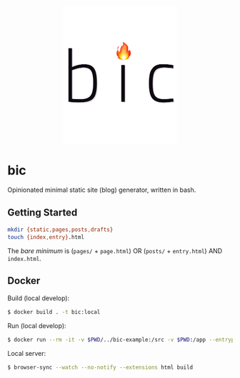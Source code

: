 <div align="center">
  <img width="256" src=".github/bic.png" alt="bic">
</div>


# bic

Opinionated minimal static site (blog) generator, written in bash.

## Getting Started

```bash
mkdir {static,pages,posts,drafts}
touch {index,entry}.html
```

The _bare minimum_ is (`pages/` + `page.html`) OR (`posts/` + `entry.html`) AND
`index.html`.

## Docker

Build (local develop):

```bash
$ docker build . -t bic:local
```

Run (local develop):

```bash
$ docker run --rm -it -v $PWD/../bic-example:/src -v $PWD:/app --entrypoint bash bic:local
```

Local server:

```bash
$ browser-sync --watch --no-notify --extensions html build
```
